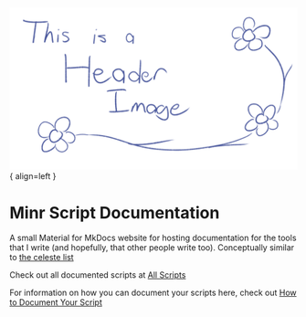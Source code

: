 ![Image title](images/thisisaheaderimage.png){ align=left }

# Minr Script Documentation

A small Material for MkDocs website for hosting documentation for the tools that I write (and hopefully, that other people write too). Conceptually similar to [the celeste list](https://maddie480.ovh/celeste/custom-entity-catalog)

Check out all documented scripts at [All Scripts](./all_scripts.md)

For information on how you can document your scripts here, check out [How to Document Your Script](./how_to_document_your_script.md)